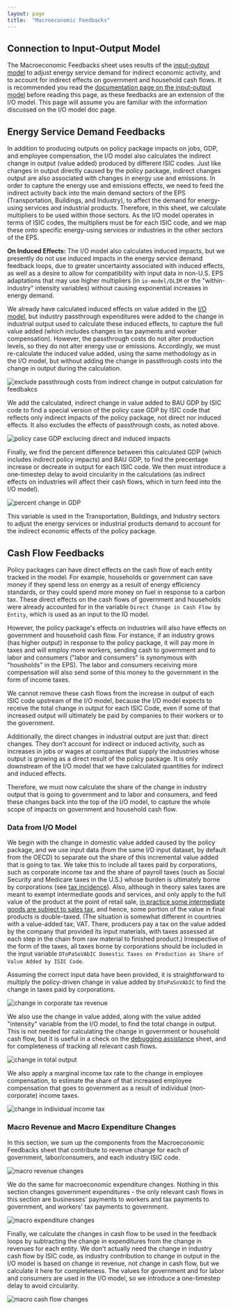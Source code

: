```yaml
---
layout: page
title:  "Macroeconomic Feedbacks"
---
```


## Connection to Input-Output Model

The Macroeconomic Feedbacks sheet uses results of the [input-output model](io-model.html) to adjust energy service demand for indirect economic activity, and to account for indirect effects on government and household cash flows.  It is recommended you read the [documentation page on the input-output model](io-model.html) before reading this page, as these feedbacks are an extension of the I/O model.  This page will assume you are familiar with the information discussed on the I/O model doc page.

## Energy Service Demand Feedbacks

In addition to producing outputs on policy package impacts on jobs, GDP, and employee compensation, the I/O model also calculates the indirect change in output (value added) produced by different ISIC codes.  Just like changes in output directly caused by the policy package, indirect changes output are also associated with changes in energy use and emissions.  In order to capture the energy use and emissions effects, we need to feed the indirect activity back into the main demand sectors of the EPS (Transportation, Buildings, and Industry), to affect the demand for energy-using services and industrial products.  Therefore, in this sheet, we calculate multipliers to be used within those sectors.  As the I/O model operates in terms of ISIC codes, the multipliers must be for each ISIC code, and we map these onto specific energy-using services or industries in the other sectors of the EPS.

**On Induced Effects:** The I/O model also calculates induced impacts, but we presently do not use induced impacts in the energy service demand feedback loops, due to greater uncertainty associated with induced effects, as well as a desire to allow for compatibility with input data in non-U.S. EPS adaptations that may use higher multipliers (in `io-model/DLIM` or the "within-industry" intensity variables) without causing exponential increases in energy demand.

We already have calculated induced effects on value added in the [I/O model](io-model.html), but industry passthrough expenditures were added to the change in industrial output used to calculate these induced effects, to capture the full value added (which includes changes in tax payments and worker compensation).  However, the passthrough costs do not alter production levels, so they do not alter energy use or emissions.  Accordingly, we must re-calculate the induced value added, using the same methodology as in the I/O model, but without adding the change in passthrough costs into the change in output during the calculation.

![exclude passthrough costs from indirect change in output calculation for feedbakcs](macro-feedbacks-ExcludePassthru.png)

We add the calculated, indirect change in value added to BAU GDP by ISIC code to find a special version of the policy case GDP by ISIC code that reflects only indirect impacts of the policy package, not direct nor induced effects.  It also excludes the effects of passthrough costs, as noted above.

![policy case GDP exclucing direct and induced impacts](macro-feedbacks-IndirectGDP.png)

Finally, we find the percent difference between this calculated GDP (which includes indirect policy impacts) and BAU GDP, to find the precentage increase or decreate in output for each ISIC code.  We then must introduce a one-timestep delay to avoid circularity in the calculations (as indirect effects on industries will affect their cash flows, which in turn feed into the I/O model).

![percent change in GDP](macro-feedbacks-PercCngGDP.png)

This variable is used in the Transportation, Buildings, and Industry sectors to adjust the energy services or industrial products demand to account for the indirect economic effects of the policy package.

## Cash Flow Feedbacks

Policy packages can have direct effects on the cash flow of each entity tracked in the model.  For example, households or government can save money if they spend less on energy as a result of energy efficiency standards, or they could spend more money on fuel in response to a carbon tax.  These direct effects on the cash flows of government and households were already accounted for in the variable `Direct Change in Cash Flow by Entity`, which is used as an input to the IO model.

However, the policy package's effects on industries will also have effects on government and household cash flow.  For instance, if an industry grows (has higher output) in response to the policy package, it will pay more in taxes and will employ more workers, sending cash to government and to labor and consumers ("labor and consumers" is synonymous with "housholds" in the EPS).  The labor and consumers receiving more compensation will also send some of this money to the government in the form of income taxes.

We cannot remove these cash flows from the increase in output of each ISIC code upstream of the I/O model, because the I/O model expects to receive the total change in output for each ISIC Code, even if some of that increased output will ultimately be paid by companies to their workers or to the government.

Additionally, the direct changes in industrial output are just that: direct changes.  They don't account for indirect or induced activity, such as increases in jobs or wages at companies that supply the industries whose output is growing as a direct result of the policy package.  It is only downstream of the I/O model that we have calculated quantities for indirect and induced effects.

Therefore, we must now calculate the share of the change in industry output that is going to government and to labor and consumers, and feed these changes back into the top of the I/O model, to capture the whole scope of impacts on government and household cash flow.

### Data from I/O Model

We begin with the change in domestic value added caused by the policy package, and we use input data (from the same I/O input dataset, by default from the OECD) to separate out the share of this incremental value added that is going to tax.  We take this to include all taxes paid by corporations, such as corporate income tax and the share of payroll taxes (such as Social Security and Medicare taxes in the U.S.) whose burden is ultimately borne by corporations (see [tax incidence](https://www.investopedia.com/terms/t/tax_incidence.asp)).  Also, although in theory sales taxes are meant to exempt intermediate goods and services, and only apply to the full value of the product at the point of retail sale, [in practice some intermediate goods are subject to sales tax](https://www.cost.org/globalassets/cost/state-tax-resources-pdf-pages/cost-studies-articles-reports/1903-3073001_cost-ey-sales-tax-on-business-inputs-study_final-5-16.pdf), and hence, some portion of the value in final products is double-taxed.  (The situation is somewhat different in countries with a value-added tax; VAT.  There, producers pay a tax on the value added by the company that provided its input materials, with taxes assessed at each step in the chain from raw material to finished product.)  Irrespective of the form of the taxes, all taxes borne by corporations should be included in the input variable `DToPaSoVAbIC Domestic Taxes on Production as Share of Value Added by ISIC Code`.

Assuming the correct input data have been provided, it is straightforward to multiply the policy-driven change in value added by `DToPaSoVAbIC` to find the change in taxes paid by corporations.

![change in corporate tax revenue](macro-feedbacks-CorpTaxRev.png)

We also use the change in value added, along with the value added "intensity" variable from the I/O model, to find the total change in output.  This is not needed for calculating the change in government or household cash flow, but it is useful in a check on the [debugging assistance](debugging-assistance.html) sheet, and for completeness of tracking all relevant cash flows.

![change in total output](macro-feedbacks-CngOutput.png)

We also apply a marginal income tax rate to the change in employee compensation, to estimate the share of that increased employee compensation that goes to government as a result of individual (non-corporate) income taxes.

![change in individual income tax](macro-feedbacks-IndividualTax.png)

### Macro Revenue and Macro Expenditure Changes

In this section, we sum up the components from the Macroeconomic Feedbacks sheet that contribute to revenue change for each of government, labor/consumers, and each industry ISIC code.

![macro revenue changes](macro-feedbacks-RevCngs.png)

We do the same for macroeconomic expenditure changes.  Nothing in this section changes government expenditures - the only relevant cash flows in this section are businesses' payments to workers and tax payments to government, and workers' tax payments to government.

![macro expenditure changes](macro-feedbacks-ExpCngs.png)

Finally, we calculate the changes in cash flow to be used in the feedback loops by subtracting the change in expenditures from the change in revenues for each entity.  We don't actually need the change in industry cash flow by ISIC code, as industry contribution to change in output in the I/O model is based on change in revenue, not change in cash flow, but we calculate it here for completeness.  The values for government and for labor and consumers are used in the I/O model, so we introduce a one-timestep delay to avoid circularity.

![macro cash flow changes](macro-feedbacks-CashFlowCngs.png)
